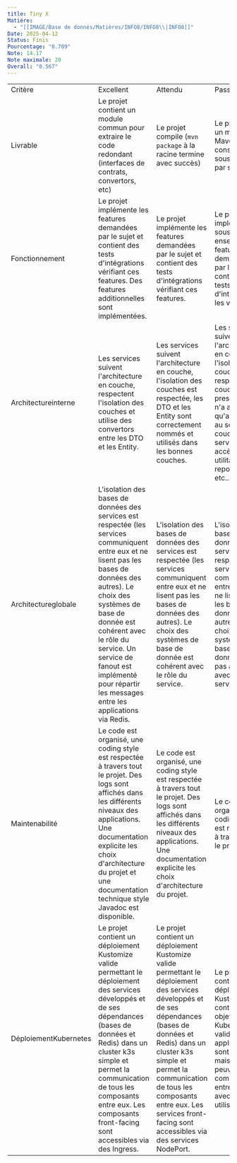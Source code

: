 ```yaml
---
title: Tiny X
Matiére:
  - "[[IMAGE/Base de donnés/Matières/INFO8/INFO8\\|INFO8]]"
Date: 2025-04-12
Status: Finis
Pourcentage: "0.709"
Note: 14.17
Note maximale: 20
Overall: "0.567"
---
```

|   |   |   |   |   |
|---|---|---|---|---|
|Critère|Excellent|Attendu|Passable|Insuffisant|
|Livrable|Le projet contient un module commun pour extraire le code redondant (interfaces de contrats, convertors, etc)|Le projet compile (`mvn package` à la racine termine avec succès)|Le projet est un module Maven constitué de sousmodules par service.|Le projet est divisé en services dans des sousdossiers.|
|Fonctionnement|Le projet implémente les features demandées par le sujet et contient des tests d'intégrations vérifiant ces features. Des features additionnelles sont implémentées.|Le projet implémente les features demandées par le sujet et contient des tests d'intégrations vérifiant ces features.|Le projet implémente un sous ensemble des features demandées par le sujet et contient des tests d'intégrations les vérifiant.|Peu de features sont implémentées et/ou ne respectent pas les spécifications du sujet. Absence de tests d'intégration|
|Architectureinterne|Les services suivent l'architecture en couche, respectent l'isolation des couches et utilise des convertors entre les DTO et les Entity.|Les services suivent l'architecture en couche, l'isolation des couches est respectée, les DTO et les Entity sont correctement nommés et utilisés dans les bonnes couches.|Les services suivent l'architecture en couche et l'isolation des couches est respectée (la couche presentation n'a accès qu'aux DTO et au service, la couche service a accès aux utilitaires et au repository, etc...)|Les différents services du projet ne suivent pas l'architecture en couche ou ne respecte pas l'isolation entre les couches.|
|Architectureglobale|L'isolation des bases de données des services est respectée (les services communiquent entre eux et ne lisent pas les bases de données des autres). Le choix des systèmes de base de donnée est cohérent avec le rôle du service. Un service de fanout est implémenté pour répartir les messages entre les applications via Redis.|L'isolation des bases de données des services est respectée (les services communiquent entre eux et ne lisent pas les bases de données des autres). Le choix des systèmes de base de donnée est cohérent avec le rôle du service.|L'isolation des base de données des services est respectée (les services communiquent entre eux et ne lisent pas les bases de données des autres). Le choix des systèmes de base de donnée n'est pas approprié avec le rôle du service.|La communication entre les services est insuffisante ou inexistante, l'isolation des bases de donnée des services n'est pas respectée.|
|Maintenabilité|Le code est organisé, une coding style est respectée à travers tout le projet. Des logs sont affichés dans les différents niveaux des applications. Une documentation explicite les choix d'architecture du projet et une documentation technique style Javadoc est disponible.|Le code est organisé, une coding style est respectée à travers tout le projet. Des logs sont affichés dans les différents niveaux des applications. Une documentation explicite les choix d'architecture du projet.|Le code est organisé, une coding style est respectée à travers tout le projet.||
|DéploiementKubernetes|Le projet contient un déploiement Kustomize valide permettant le déploiement des services développés et de ses dépendances (bases de données et Redis) dans un cluster k3s simple et permet la communication de tous les composants entre eux. Les composants front-facing sont accessibles via des Ingress.|Le projet contient un déploiement Kustomize valide permettant le déploiement des services développés et de ses dépendances (bases de données et Redis) dans un cluster k3s simple et permet la communication de tous les composants entre eux. Les services front-facing sont accessibles via des services NodePort.|Le projet contient un déploiement Kustomize contenant des objets d'API Kubernetes valides. Les applications sont lancées mais ne peuvent pas communiquer entre elles ou avec les utilisateurs.|Le projet contient un déploiement Kustomize valide (qui peut être compilé à l'aide de la CLI Kustomize). Le projet n'est pas déployé ou des composants sont manquants.|